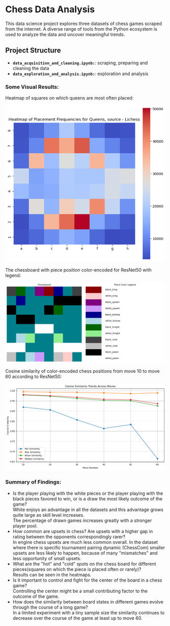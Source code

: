 # Chess Data Analysis

This data science project explores three datasets of chess games scraped from the internet. А diverse range of tools from the Python ecosystem is used to analyze the data and uncover meaningful trends.

## Project Structure
- **`data_acquisition_and_cleaning.ipynb:`**: scraping, preparing and cleaning the data
- **`data_exploration_and_analysis.ipynb:`**: exploration and analysis

### Some Visual Results:
Heatmap of squares on which queens are most often placed:
<p align="left">
  <img src="data/queen_heatmap_lichess.png" width="570"/>
</p>

The chessboard with piece position color-encoded for ResNet50 with legend:
<p align="left">
  <img src="data/chessboard_color_encoded.png" width="570"/>
</p>

Cosine similarity of color-encoded chess positions from move 10 to move 60 according to ResNet50:
<p align="left">
  <img src="data/cosine_similarity_plot.png" width="570"/>
</p>



### Summary of Findings:

- Is the player playing with the white pieces or the player playing with the black pieces favored to win, or is a draw the most likely outcome of the game?<br> 
White enjoys an advantage in all the datasets and this advantage grows quite large as skill level increases.<br> The percentage of drawn games increases greatly with a stronger player pool.
- How common are upsets in chess? Are upsets with a higher gap in rating between the opponents correspondingly rarer?<br> 
In engine chess upsets are much less common overall. In the dataset where there is specific tournament pairing dynamic (ChessCom) smaller upsets are less likely to happen, because of many "mismatches" and less opportunity of small upsets.
- What are the "hot" and "cold" spots on the chess board for different pieces(squares on which the piece is placed often or rarely)?<br>  Results can be seen in the heatmaps.
- Is it important to control and fight for the center of the board in a chess game?<br> 
Controlling the center might be a small contributing factor to the outcome of the game.
- How does the similarity between board states in different games evolve through the course of a long game?<br> 
In a limited experiment with a tiny sample size the similarity continues to decrease over the course of the game at least up to move 60.








